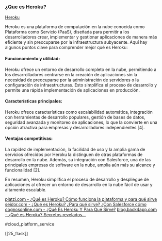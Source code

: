 ### ¿Que es Heroku?

[Heroku](https://dashboard.heroku.com/apps)

Heroku es una plataforma de computación en la nube conocida como Plataforma como Servicio (PaaS), diseñada para permitir a los desarrolladores crear, implementar y gestionar aplicaciones de manera más eficiente y sin preocuparse por la infraestructura subyacente. Aquí hay algunos puntos clave para comprender mejor qué es Heroku:

#### Funcionamiento y utilidad:

Heroku ofrece un entorno de desarrollo completo en la nube, permitiendo a los desarrolladores centrarse en la creación de aplicaciones sin la necesidad de preocuparse por la administración de servidores o la configuración de infraestructuras. Esto simplifica el proceso de desarrollo y permite una rápida implementación de aplicaciones en producción.

#### Características principales:

Heroku ofrece características como escalabilidad automática, integración con herramientas de desarrollo populares, gestión de bases de datos, seguridad avanzada y monitoreo de aplicaciones, lo que la convierte en una opción atractiva para empresas y desarrolladores independientes [4].

#### Ventajas competitivas:

La rapidez de implementación, la facilidad de uso y la amplia gama de servicios ofrecidos por Heroku la distinguen de otras plataformas de desarrollo en la nube. Además, su integración con Salesforce, una de las principales empresas de software en la nube, amplía aún más su alcance y funcionalidad [2].

En resumen, Heroku simplifica el proceso de desarrollo y despliegue de aplicaciones al ofrecer un entorno de desarrollo en la nube fácil de usar y altamente escalable.

[platzi.com - ¿Qué es Heroku? Cómo funciona la plataforma y para qué sirve](https://platzi.com/blog/que-es-heroku/#:~:text=Heroku%20es%20una%20plataforma%20de,y%20versatilidad%20para%20distintos%20proyectos.)
[seidor.com - ¿Qué es Heroku? ¿Para qué sirve? ¿Con Salesforce cómo](https://www.seidor.com/blog/heroku-que-es)
[cognosonline.com - ¿Qué Es Heroku Y Para Qué Sirve?](https://cognosonline.com/co/blog/que-es-heroku/)
[blog.back4app.com - ¿Qué es Heroku? Secretos revelados…](https://blog.back4app.com/es/que-es-heroku/)

#cloud_platform_service

[[25_flask]]



